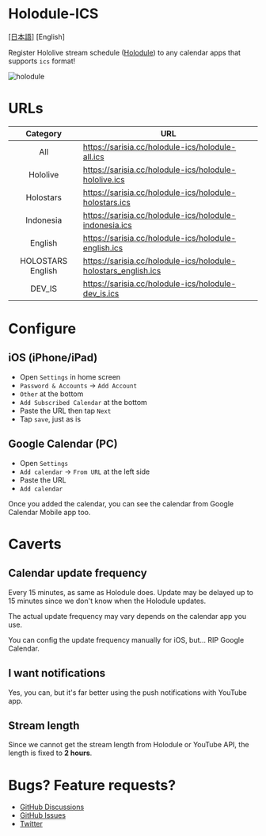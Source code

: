 # Holodule-ICS

[[日本語]](https://github.com/sarisia/holodule-ics/blob/master/README.md) [English]

Register Hololive stream schedule ([Holodule](https://schedule.hololive.tv/))
to any calendar apps that supports `ics` format!

![holodule](https://user-images.githubusercontent.com/33576079/76172492-00a80e80-61da-11ea-9590-a6bcc4a4982d.png)

# URLs

| Category | URL |
| :-: | - |
| All | https://sarisia.cc/holodule-ics/holodule-all.ics |
| Hololive | https://sarisia.cc/holodule-ics/holodule-hololive.ics |
| Holostars | https://sarisia.cc/holodule-ics/holodule-holostars.ics |
| Indonesia | https://sarisia.cc/holodule-ics/holodule-indonesia.ics |
| English | https://sarisia.cc/holodule-ics/holodule-english.ics |
| HOLOSTARS English | https://sarisia.cc/holodule-ics/holodule-holostars_english.ics |
| DEV_IS | https://sarisia.cc/holodule-ics/holodule-dev_is.ics |

# Configure

## iOS (iPhone/iPad)

- Open `Settings` in home screen
- `Password & Accounts` -> `Add Account`
- `Other` at the bottom
- `Add Subscribed Calendar` at the bottom
- Paste the URL then tap `Next`
- Tap `save`, just as is

## Google Calendar (PC)

- Open `Settings`
- `Add calendar` -> `From URL` at the left side
- Paste the URL
- `Add calendar`

Once you added the calendar, you can see the calendar from Google Calendar Mobile app too.

# Caverts

## Calendar update frequency

Every 15 minutes, as same as Holodule does.
Update may be delayed up to 15 minutes since we don't know when the Holodule updates.

The actual update frequency may vary depends on the calendar app you use.

You can config the update frequency manually for iOS, but... RIP Google Calendar.

## I want notifications

Yes, you can, but it's far better using the push notifications with YouTube app.

## Stream length

Since we cannot get the stream length from Holodule or YouTube API, the length is
fixed to **2 hours**.

# Bugs? Feature requests?

- [GitHub Discussions](https://github.com/sarisia/holodule-ics/discussions)
- [GitHub Issues](https://github.com/sarisia/holodule-ics/issues)
- [Twitter](https://twitter.com/A1ces)
